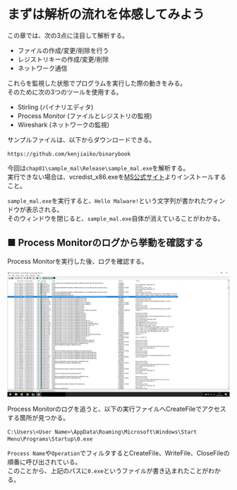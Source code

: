 # まずは解析の流れを体感してみよう
この章では、次の3点に注目して解析する。
- ファイルの作成/変更/削除を行う
- レジストリキーの作成/変更/削除
- ネットワーク通信

これらを監視した状態でプログラムを実行した際の動きをみる。  
そのために次の3つのツールを使用する。
- Stirling (バイナリエディタ)
- Process Monitor (ファイルとレジストリの監視)
- Wireshark (ネットワークの監視)

サンプルファイルは、以下からダウンロードできる。
```
https://github.com/kenjiaiko/binarybook
```

今回は`chap01\sample_mal\Release\sample_mal.exe`を解析する。  
実行できない場合は、vcredist_x86.exeを[MS公式サイト](https://www.microsoft.com/en-us/download/details.aspx?id=26999)よりインストールすること。  
  
`sample_mal.exe`を実行すると、`Hello Malware!`という文字列が書かれたウィンドウが表示される。  
そのウィンドウを閉じると、`sample_mal.exe`自体が消えていることがわかる。  

## ■ Process Monitorのログから挙動を確認する
Process Monitorを実行した後、ログを確認する。  
  
![1-1-1](./images/1-1-1.png)
  
Process Monitorのログを追うと、以下の実行ファイルへCreateFileでアクセスする箇所が見つかる。  
```
C:\Users\<User Name>\AppData\Roaming\Microsoft\Windows\Start Menu\Programs\Startup\0.exe
```
`Process Name`や`Operation`でフィルタするとCreateFile、WriteFile、CloseFileの順番に呼び出されている。  
このことから、上記のパスに`0.exe`というファイルが書き込まれたことがわかる。  
